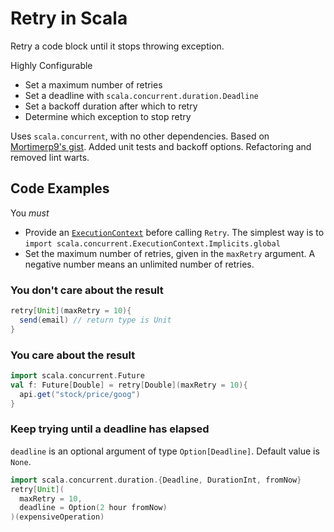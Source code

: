 # Retry in Scala
Retry a code block until it stops throwing exception.

Highly Configurable
- Set a maximum number of retries
- Set a deadline with `scala.concurrent.duration.Deadline`
- Set a backoff duration after which to retry
- Determine which exception to stop retry

Uses `scala.concurrent`, with no other dependencies. Based on [Mortimerp9's gist](https://gist.github.com/Mortimerp9/5430595). Added unit tests and backoff options. Refactoring and removed lint warts.
## Code Examples
You *must*
- Provide an [`ExecutionContext`](https://docs.scala-lang.org/overviews/core/futures.html#execution-context) before calling `Retry`. The simplest way is to `import scala.concurrent.ExecutionContext.Implicits.global` 
- Set the maximum number of retries, given in the `maxRetry` argument. A negative number means an unlimited number of retries.
### You don't care about the result
```scala
retry[Unit](maxRetry = 10){
  send(email) // return type is Unit
}
```
### You care about the result
```scala
import scala.concurrent.Future
val f: Future[Double] = retry[Double](maxRetry = 10){
  api.get("stock/price/goog")
}
```
### Keep trying until a deadline has elapsed
`deadline` is an optional argument of type `Option[Deadline]`. Default value is `None`.
```scala
import scala.concurrent.duration.{Deadline, DurationInt, fromNow}
retry[Unit](
  maxRetry = 10,
  deadline = Option(2 hour fromNow)
)(expensiveOperation)
```
